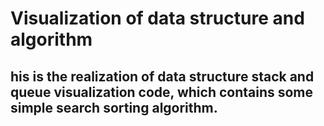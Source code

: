 # Visualization of data structure and algorithm
## his is the realization of data structure stack and queue visualization code, which contains some simple search sorting algorithm.